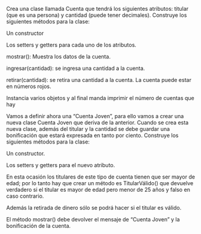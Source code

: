Crea una clase llamada Cuenta que tendrá los siguientes atributos: titular (que es una persona) y cantidad (puede tener decimales). Construye los siguientes métodos para la clase:

Un constructor

Los setters y getters para cada uno de los atributos.

mostrar(): Muestra los datos de la cuenta.

ingresar(cantidad): se ingresa una cantidad a la cuenta.

retirar(cantidad): se retira una cantidad a la cuenta. La cuenta puede estar en números rojos.

Instancia varios objetos y al final manda imprimir el número de cuentas que hay

Vamos a definir ahora una “Cuenta Joven”, para ello vamos a crear una nueva clase Cuenta Joven que deriva de la anterior. Cuando se crea esta nueva clase, además del titular y la cantidad se debe guardar una bonificación que estará expresada en tanto por ciento. Construye los siguientes métodos para la clase:

Un constructor.

Los setters y getters para el nuevo atributo.

En esta ocasión los titulares de este tipo de cuenta tienen que ser mayor de edad; por lo tanto hay que crear un método es TitularVálido() que devuelve verdadero si el titular es mayor de edad pero menor de 25 años y falso en caso contrario.

Además la retirada de dinero sólo se podrá hacer si el titular es válido.

El método mostrar() debe devolver el mensaje de “Cuenta Joven” y la bonificación de la cuenta.
